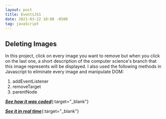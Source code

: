 ```yaml
---
layout: post
title: EventsJS1
date: 2021-03-22 10:08 -0500
tag: javaScript
---
```


## Deleting Images

In this project, click on every image you want to remove but when you click on the last one, a short description of the computer science's branch that this image represents will be displayed. I also used the following methods in Javascript to eliminate every image and manipulate DOM:

1. addEventListener
2. removeTarget
3. parentNode

[**_See how it was coded_**][github code]{:target="\_blank"}

[**_See it in real time_**][github pages]{:target="\_blank"}

[github code]: https://github.com/sachicorrea/eventsJSImages
[github pages]: https://sachicorrea.github.io/eventsJSImages/
